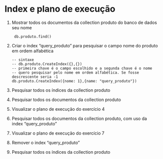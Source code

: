 # Index e plano de execução

1. Mostrar todos os documentos da collection produto do banco de dados seu nome

        db.produto.find()

2. Criar o index “query_produto” para pesquisar o campo nome do produto em ordem alfabética

       -- sintaxe
       -- db.produto.CreateIndex({},{})
       -- primeira chave é o campo escolhido e a segunda chave é o nome
       -- quero pesquisar pelo nome em ordem alfabética. Se fosse descrescente seria -1
       db.produto.CreateIndex({nome: 1},{name: "query_produto"})

3. Pesquisar todos os índices da collection produto

4. Pesquisar todos os documentos da collection produto

5. Visualizar o plano de execução do exercício 4

6. Pesquisar todos os documentos da collection produto, com uso da index “query_produto”

7. Visualizar o plano de execução do exercício 7

8. Remover o index “query_produto”

9. Pesquisar todos os índices da collection produto
